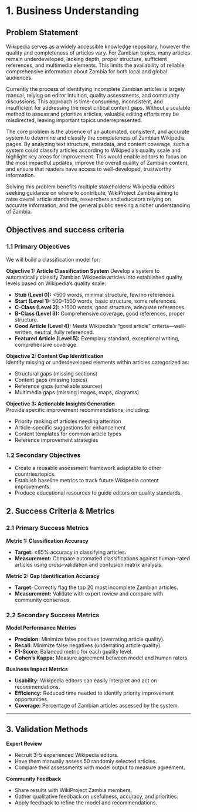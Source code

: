 # 1. Business Understanding

## Problem Statement

Wikipedia serves as a widely accessible knowledge repository, however the quality and completeness of articles vary. For Zambian topics, many articles remain underdeveloped, lacking depth, proper structure, sufficient references, and multimedia elements. This limits the availability of reliable, comprehensive information about Zambia for both local and global audiences.

Currently the process of identifying incomplete Zambian articles is largely manual, relying on editor intuition, quality assessments, and community discussions. This approach is time-consuming, inconsistent, and insufficient for  addressing the most critical content gaps. Without a scalable method to assess and prioritize articles, valuable editing efforts may be misdirected, leaving important topics underrepresented.

The core problem is the absence of an automated, consistent, and accurate system to determine and classify the completeness of Zambian Wikipedia pages. By analyzing text structure, metadata, and content coverage, such a system could classify articles according to Wikipedia’s quality scale and highlight key areas for improvement. This would enable editors to focus on the most impactful updates, improve the overall quality of Zambian content, and ensure that readers have access to well-developed, trustworthy information.

Solving this problem benefits multiple stakeholders: Wikipedia editors seeking guidance on where to contribute, WikiProject Zambia aiming to raise overall article standards, researchers and educators relying on accurate information, and the general public seeking a richer understanding of Zambia.


## Objectives and success criteria

### 1.1 Primary Objectives

We will build a classification model for:

**Objective 1: Article Classification System**
Develop a system to automatically classify Zambian Wikipedia articles into established quality levels based on Wikipedia’s quality scale:  
- **Stub (Level 0):** <500 words, minimal structure, few/no references.  
- **Start (Level 1):** 500–1500 words, basic structure, some references.  
- **C-Class (Level 2):** >1500 words, good structure, adequate references.  
- **B-Class (Level 3):** Comprehensive coverage, good references, proper structure.  
- **Good Article (Level 4):** Meets Wikipedia’s “good article” criteria—well-written, neutral, fully referenced.  
- **Featured Article (Level 5):** Exemplary standard, exceptional writing, comprehensive coverage.

**Objective 2: Content Gap Identification**  
Identify missing or underdeveloped elements within articles categorized as:  
- Structural gaps (missing sections)  
- Content gaps (missing topics)  
- Reference gaps (unreliable sources)  
- Multimedia gaps (missing images, maps, diagrams)

**Objective 3: Actionable Insights Generation**  
Provide specific improvement recommendations, including:  
- Priority ranking of articles needing attention  
- Article-specific suggestions for enhancement  
- Content templates for common article types  
- Reference improvement strategies

### 1.2 Secondary Objectives
- Create a reusable assessment framework adaptable to other countries/topics.  
- Establish baseline metrics to track future Wikipedia content improvements.  
- Produce educational resources to guide editors on quality standards.

## 2. Success Criteria & Metrics

### 2.1 Primary Success Metrics
**Metric 1: Classification Accuracy**  
- **Target:** ≥85% accuracy in classifying articles.  
- **Measurement:** Compare automated classifications against human-rated articles using cross-validation and confusion matrix analysis.

**Metric 2: Gap Identification Accuracy**  
- **Target:** Correctly flag the top 20 most incomplete Zambian articles.  
- **Measurement:** Validate with expert review and compare with community consensus.

### 2.2 Secondary Success Metrics
**Model Performance Metrics**  
- **Precision:** Minimize false positives (overrating article quality).  
- **Recall:** Minimize false negatives (underrating article quality).  
- **F1-Score:** Balanced metric for each quality level.  
- **Cohen’s Kappa:** Measure agreement between model and human raters.

**Business Impact Metrics**  
- **Usability:** Wikipedia editors can easily interpret and act on recommendations.  
- **Efficiency:** Reduced time needed to identify priority improvement opportunities.  
- **Coverage:** Percentage of Zambian articles assessed by the system.

---

## 3. Validation Methods
**Expert Review**  
- Recruit 3–5 experienced Wikipedia editors.  
- Have them manually assess 50 randomly selected articles.  
- Compare their assessments with model output to measure agreement.

**Community Feedback**  
- Share results with WikiProject Zambia members.  
- Gather qualitative feedback on usefulness, accuracy, and priorities.  
- Apply feedback to refine the model and recommendations.
